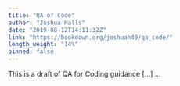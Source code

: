 ```yaml
---
title: "QA of Code"
author: "Joshua Halls"
date: "2019-08-12T14:11:32Z"
link: "https://bookdown.org/joshuah40/qa_code/"
length_weight: "14%"
pinned: false
---
```


This is a draft of QA for Coding guidance [...]  ...
